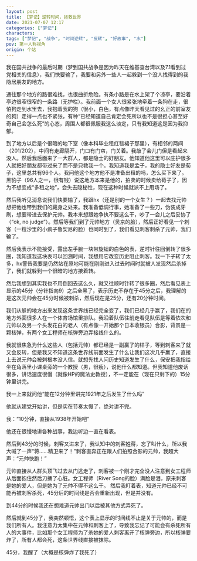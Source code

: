 ```yaml
---
layout: post
title: 【梦记】逆转时间，拯救世界
date: 2021-07-07 12:17
categories: ["梦记"]
characters: 
tags: ["梦记", "战争", "时间逆转", "反转", "好故事", "水"]
pov: 第一人称视角
origin: 个站
---
```


我在国共战争的最后时期（梦到国共战争是因为昨天在维基查台湾以及7.1看到过党相关的信息），我们快要输了，我要和另外一些人一起躲到一个没人找得到的我隐居朋友的地方。

通往那个地方的路很难找，也很曲折危险。有条小路是在水上架了个凉亭，要沿着亭边很窄很窄的一条路（无护栏）。我前面一个女人很紧张地牵着一条狗在走，很怕狗走到水里去，我抱着我的狗（很小，白色，有点像昨天看见过的幺正的前室友的狗）走得一点也不紧张，有种“已经知道自己肯定会死所以也不是很担心甚至好奇自己会怎么死”的心态，周围人都很佩服我这么淡定，只有我知道这是因为我抑郁。

到了地方以后是个很暗的地下室（像本科毕业租红毯裙子那里），有相邻的两间（201/202），中间有走廊隔开，门口有门帘，门关着。我敲了会儿门但是看起来没人。然后我后面来了一大群人，都是隐士的好朋友。他知道他这里可以庇护很多人就把好朋友都带过来了而不是只救我一个。我知道我是孟子，我的隐士好友是荀子，这里总共有96个人。我问他这个地方他不是准备出租的吗，怎么买下来了。黑豹子（96人之一，很有钱）说这地方本来是他的，拍卖的时候卖给荀子了，因为不想变成“多租之地”，会失去隐秘性，现在这种时候就派不上用场了。

然后我听见消息说我们快要输了，我跟hx（还是别的一个女生？）一起去找元帅想把他也带到我们的藏身之处来。我准备低调行事，她准备了一些刀，伪装成牙刷，想要带进去保护元帅。我本来想跟她争执不要这么干，吵了一会儿之后妥协了（“ok, no judge”）。然后等我们到了元帅地方（吴京的脸），然后正好看见一个刺客（一粒沙里的小疯子鲁契尼的脸）也同时到了，我们看见刺客刺杀了元帅，我们输了。

然后我表示不能接受，露出左手腕一块带旋钮的白色的表，逆时针往回倒转了很多圈，我知道我这块表可以回溯时间，我想用它改变历史阻止刺客。我一下子转了太多，hx警告我要是仍然站在原地可能在刚刚进入过去时间时就被人发现然后杀掉了，我们就躲到一个很暗的地方接着转。

然后我想到其实我也不用倒回去这么久，就又往顺时针转了很多圈，然后看见表上显示的45分（分针指向9）之后全黑了，表示历史不存在于45分之后，我理解的是这次元帅会在45分时候被刺杀，然后现在是25分，还有20分钟时间。

我们从躲的地方出来发现这条世界线已经完全变了，我们已经几乎赢了，我们在的地方外面很多人在一个体育场馆里排队。我沿着队伍往前走看见队伍是等着依次和元帅以及另一个头发花白的老人（有点像一开始那个日本收银员）合影，背景是一颗核弹，有两个女工程师在核弹旁边弄接线什么的。

我就很焦急为什么这些人（包括元帅）都已经是一副赢了的样子，等到刺客来了就又会反转，但是我又不知道这条世界线前面发生了什么让我们这次几乎赢了，直接上去说元帅会被刺根本没人信。就想先找人问历史知道发生了什么，保安把我指给坐在角落里小课桌旁的一个教授（男，很瘦），说他什么都知道。但我知道他废话很多，讲话速度很慢（就像HP的魔法史教授），不一定能在（现在只剩下的）15分钟里讲完。

我一上来就问他“能在12分钟里讲完1921年之后发生了什么吗”

他就从建党开始讲，但是实在节奏太慢了，绝对讲不完。

我：“10分钟，直接从1938年开始吧”

他还在很慢地讲各种战事，我边听边一直在看表。

然后到43分的时候，刺客又进来了，我认知中的刺客姓蒋，忘了叫什么，所以我大喊了一声“蒋……精卫来了！”刺客直奔正在跟人们拍照合影的元帅，我超大声：“元帅快跑！”

元帅直接从人群头顶飞过去从门逃走了，刺客被一个刚才完全没人注意到女工程师从后面抱住然后刀捅了心脏。女工程师（River Song的脸）满脸是泪，原来刺客是她的爱人，但是她为了元帅不得不这么干。
然后我盯着表，知道元帅已经不可能再被刺客杀死，45分后的时间线是否会重新出现，但是并没有。

到44分的时候我还在想难道元帅出门以后被其他方式弄死了。

然后就到45分了，我突然顿悟，这个表上显示的时间线不止是关于元帅的，而是我们所有人。我注意力太集中在元帅和刺客上了，导致我忘记了可能会有杀死所有人的大事件，比如那个女工程师为了杀她的爱人刺客离开了核弹旁边，所以核弹要炸了，所有人都会死，这条世界线直接被抹除。

45分，我醒了（大概是核弹炸了我死了）

